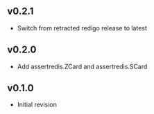 v0.2.1
----------
 * Switch from retracted redigo release to latest

v0.2.0
----------
 * Add assertredis.ZCard and assertredis.SCard

v0.1.0
----------
* Initial revision

